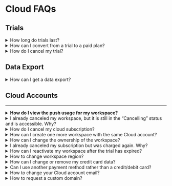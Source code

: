 # Cloud FAQs

## Trials

<details>

<summary>How long do trials last?</summary>

Currently, trials last 30 days.

</details>

<details>

<summary>How can I convert from a trial to a paid plan?</summary>

Our trials are fully featured. So if you enter your card information in the billing section of the [Cloud Console](https://cloud.rocket.chat) your trial will automatically convert to a paid plan at the end of the trial period.

</details>

<details>

<summary>How do I cancel my trial?</summary>

You can cancel your Rocket.Chat workplace directly within the Cloud Console.

</details>

## Data Export

<details>

<summary>How can I get a data export?</summary>

Send an email to **support@rocket.chat** with the address of your workspace. Note: The request will take some time to fulfill.

</details>

## Cloud Accounts

***

<details>

<summary><strong>How do I view the push usage for my workspace?</strong></summary>

To view the push usage for your workspace,&#x20;

* Log in to your [Rocket.Chat Cloud](https://cloud.rocket.chat/home) account.
* Navigate to **Workspace** and click the workspace you want to see usage for.

<img src="../../.gitbook/assets/image (343).png" alt="" data-size="original">

</details>

<details>

<summary>I already canceled my workspace, but it is still in the “Cancelling” status and is accessible. Why?</summary>

If you cancel your workspace in the middle of the billing period, it will be accessible and in the “Cancelling” status till the end of your billing period.

For example, suppose you are charged on the 5th of every month and decide to cancel the subscription on the 20th of December or later. In that case, your workspace will be operational till the 5th of January (this way, we want to allow customers to use what they paid for). After this, it will stop running and switch to “Cancelled.”

</details>

<details>

<summary>How do I cancel my cloud subscription?</summary>

Only the workspace administrator in your [Cloud Console](https://cloud.rocket.chat/) can cancel your subscription.

* &#x20;Navigate to Workspaces.&#x20;
* Click on the kebab menu against the workspace and select **Cancel**. \
  \
  It will stop your subscription and hibernate your server (your server will still exist if you want to return to Rocket.Chat later).

<img src="../../.gitbook/assets/cancel_cloud_subscription (1) (1) (1) (1).png" alt="" data-size="original">

If you need a database dump or want to permanently delete your workspace and all the associated data, submit a [ticket ](https://desk.rocket.chat/portal/en/newticket?departmentId=413244000000006907\&layoutId=413244000000074011)on our Helpdesk or email [support@rocket.chat](mailto:support@rocket.chat) with the respective request.

</details>

<details>

<summary>How can I create one more workspace with the same Cloud account?</summary>

Please, note that only our Cloud engineers can do this. If you want to create an additional workspace, submit a [ticket ](https://desk.rocket.chat/portal/en/newticket?departmentId=413244000000006907\&layoutId=413244000000074011)on our Helpdesk or email [support@rocket.chat](mailto:support@rocket.chat), including the workspace address you want and the plan.

&#x20;\
Additional workspaces are billed based on their usage. So if you have five users on one workspace and ten on the other, you will get billed for them separately.

</details>

<details>

<summary>How can I change the ownership of the workspace?</summary>

If you need to grant the ownership of your workspace to another person or to change the primary email of your workspace, submit a [ticket ](https://desk.rocket.chat/portal/en/newticket?departmentId=413244000000006907\&layoutId=413244000000074011)on our Helpdesk or email [support@rocket.chat](mailto:support@rocket.chat)&#x20;

Submit the ticket from the admin email address (the email address the workspace is registered under). The ticket should contain the email address where the ownership should be granted.

</details>

<details>

<summary>I already canceled my subscription but was charged again. Why?</summary>

We charge our customers afterward, not in advance. It means you are charged for the previous month of use on a particular day of each month.

Suppose you started your trial on December 1st, it expired on December 15th, and your subscription was automatically continued (you added the payment method before the trial expired) - on January 15th, you will receive an invoice for the previous month (December 15th - January 15th).

</details>

<details>

<summary>How can I reactivate my workspace after the trial has expired?</summary>

If your trial has expired, and you didn’t add your payment method to continue your subscription,&#x20;

* Navigate to **Payments** on your [Cloud Console](https://cloud.rocket.chat/).
* Click **Add payment method** to add your card (credit/debit card is the only payment method we currently accept).

</details>

<details>

<summary>How to change workspace region?</summary>

The region is defined upon creation. Customers can not migrate their instances between regions independently. It requires manual work required by Rocket.Chat Cloud team. If you need to switch regions, submit a [ticket ](https://desk.rocket.chat/portal/en/newticket?departmentId=413244000000006907\&layoutId=413244000000074011)on our Helpdesk or email [support@rocket.chat](mailto:support@rocket.chat)&#x20;

</details>

<details>

<summary>How can I change or remove my credit card data?</summary>

You can not delete the card that is the only one (default one) linked to your workspace as well as you can not delete the card that was charged last. For the above caes. you will see the error message “Can't delete last payment option.”

If you need to change the card - add it as a new payment method and make it the default one (after that, you can delete all other cards).

If you want to remove the card information before canceling your subscription, please note that your payment data and all the other data associated with your workspace can only be deleted.&#x20;

To request that, submit a [ticket ](https://desk.rocket.chat/portal/en/newticket?departmentId=413244000000006907\&layoutId=413244000000074011)on our Helpdesk or email [support@rocket.chat](mailto:support@rocket.chat)&#x20;

</details>

<details>

<summary>Can I use another payment method rather than a credit/debit card?</summary>

A credit/debit card is the only payment method we accept at the moment.

For companies paying up-front for a specific period, we provide invoices to pay by wire transfer.

</details>

<details>

<summary>How to change your Cloud account email?</summary>

Cloud account email can be changed at cloud.rocket.chat on the Profile page. If you have difficulties changing the email of the account owner, contact us at support@rocket.chat. The request must be sent from the original account owner's email.

</details>

<details>

<summary>How to request a custom domain?</summary>

To request a custom domain,&#x20;

* Set up a CNAME DNS record for the domain name you want to have pointing to "**cdns.use1.cloud.rocket.chat**" (for US region) and to "**cdns.euc1.cloud.rocket.chat**" (for EU region).&#x20;
* Then,  send us an email to support@rocket.chat so we can make respective changes to your workspace.

Setting a custom domain is available only in the Enterprise Edition offering.

</details>
